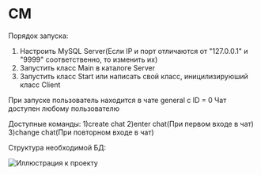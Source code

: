 # CM
Порядок запуска:
1) Настроить MySQL Server(Если IP и порт отличаются от "127.0.0.1" и "9999" соответственно, то изменить их)
2) Запустить класс Main в каталоге Server
3) Запустить класс Start или написать свой класс, иницилизируюший класс Client

При запуске пользователь находится в чате general с ID = 0
Чат доступен любому пользователю

Доступные команды:
1)create chat
2)enter chat(При первом входе в чат)
3)change chat(При повторном входе в чат)

Структура необходимой БД:

![Иллюстрация к проекту](https://github.com/Cropus/Pictures/blob/master/%D0%91%D0%94.PNG)

